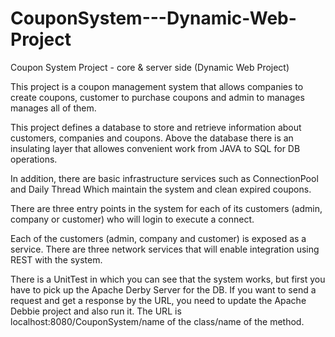 # CouponSystem---Dynamic-Web-Project

Coupon System Project - core & server side (Dynamic Web Project)

This project is a coupon management system that allows companies to create coupons, customer to purchase coupons and admin to manages manages all of them.

This project defines a database to store and retrieve information about customers, companies and coupons. Above the database there is an insulating layer that allowes convenient work from JAVA to SQL for DB operations.

In addition, there are basic infrastructure services such as ConnectionPool and Daily Thread Which maintain the system and clean expired coupons.

There are three entry points in the system for each of its customers (admin, company or customer) who will login to execute a connect.

Each of the customers (admin, company and customer) is exposed as a service. There are three network services that will enable integration using REST with the system.

There is a UnitTest in which you can see that the system works, but first you have to pick up the Apache Derby Server for the DB.
If you want to send a request and get a response by the URL, you need to update the Apache Debbie project and also run it. The URL is localhost:8080/CouponSystem/name of the class/name of the method. 

